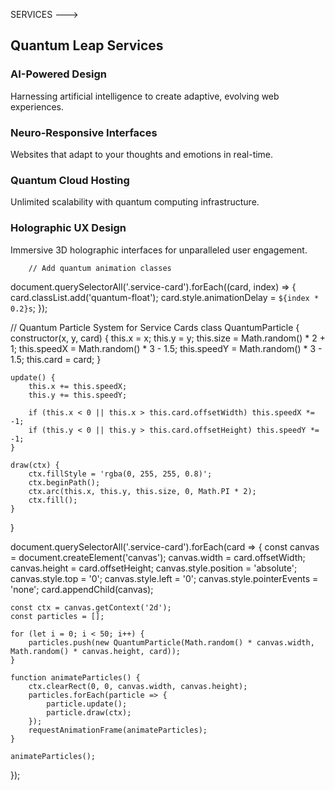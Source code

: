 SERVICES  --->
<section id="services">
            <h2 class="section-title">Quantum Leap Services</h2>
            <div class="service-grid">
                <div class="service-card" data-service="ai-design">
                    <div class="service-content">
                        <h3>AI-Powered Design</h3>
                        <p>Harnessing artificial intelligence to create adaptive, evolving web experiences.</p>
                    </div>
                </div>
                <div class="service-card" data-service="neuro-responsive">
                    <div class="service-content">
                        <h3>Neuro-Responsive Interfaces</h3>
                        <p>Websites that adapt to your thoughts and emotions in real-time.</p>
                    </div>
                </div>
                <div class="service-card" data-service="quantum-hosting">
                    <div class="service-content">
                        <h3>Quantum Cloud Hosting</h3>
                        <p>Unlimited scalability with quantum computing infrastructure.</p>
                    </div>
                </div>
                <div class="service-card" data-service="holographic-ux">
                    <div class="service-content">
                        <h3>Holographic UX Design</h3>
                        <p>Immersive 3D holographic interfaces for unparalleled user engagement.</p>
                    </div>
                </div>
            </div>
        </section>









        // Add quantum animation classes
document.querySelectorAll('.service-card').forEach((card, index) => {
    card.classList.add('quantum-float');
    card.style.animationDelay = `${index * 0.2}s`;
});

// Quantum Particle System for Service Cards
class QuantumParticle {
    constructor(x, y, card) {
        this.x = x;
        this.y = y;
        this.size = Math.random() * 2 + 1;
        this.speedX = Math.random() * 3 - 1.5;
        this.speedY = Math.random() * 3 - 1.5;
        this.card = card;
    }

    update() {
        this.x += this.speedX;
        this.y += this.speedY;

        if (this.x < 0 || this.x > this.card.offsetWidth) this.speedX *= -1;
        if (this.y < 0 || this.y > this.card.offsetHeight) this.speedY *= -1;
    }

    draw(ctx) {
        ctx.fillStyle = 'rgba(0, 255, 255, 0.8)';
        ctx.beginPath();
        ctx.arc(this.x, this.y, this.size, 0, Math.PI * 2);
        ctx.fill();
    }
}

document.querySelectorAll('.service-card').forEach(card => {
    const canvas = document.createElement('canvas');
    canvas.width = card.offsetWidth;
    canvas.height = card.offsetHeight;
    canvas.style.position = 'absolute';
    canvas.style.top = '0';
    canvas.style.left = '0';
    canvas.style.pointerEvents = 'none';
    card.appendChild(canvas);

    const ctx = canvas.getContext('2d');
    const particles = [];

    for (let i = 0; i < 50; i++) {
        particles.push(new QuantumParticle(Math.random() * canvas.width, Math.random() * canvas.height, card));
    }

    function animateParticles() {
        ctx.clearRect(0, 0, canvas.width, canvas.height);
        particles.forEach(particle => {
            particle.update();
            particle.draw(ctx);
        });
        requestAnimationFrame(animateParticles);
    }

    animateParticles();
});







